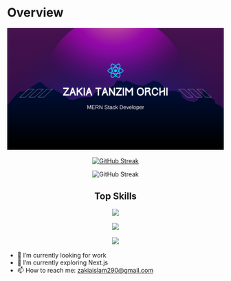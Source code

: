 # Overview

[![The San Juan Mountains are beautiful!](/assets/git-banner.png "San Juan Mountains")](https://www.linkedin.com/in/zakia-tanzim-orchi-a2263a290/)

<div align="center">

[![GitHub Streak](https://github-readme-streak-stats.herokuapp.com?user=Orchizakia00%20&theme=tokyonight-duo&hide_border=true&border_radius=6)](https://git.io/streak-stats)

![GitHub Streak](https://api.githubtrends.io/user/svg/Orchizakia00/repos?time_range=one_year&theme=synthwaves)
</div>

<h2 align="center">Top Skills</h2>
<p align="center">
  <a href="">
    <img src="https://skillicons.dev/icons?i=js,tailwind,react,mongodb,express,firebase,html,css," />
  </a>
</p>

<div align="center">

![](http://github-profile-summary-cards.vercel.app/api/cards/repos-per-language?username=Orchizakia00&theme=tokyonight)

![](http://github-profile-summary-cards.vercel.app/api/cards/stats?username=Orchizakia00&theme=default)
</div>

- 🔭 I’m currently looking for work
- 🌱 I’m currently exploring Next.js
- 📫 How to reach me: zakiaislam290@gmail.com

